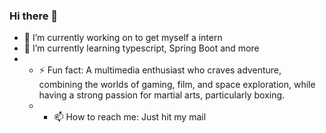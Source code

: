 ### Hi there 👋
- 🔭 I’m currently working on to get myself a intern
- 🌱 I’m currently learning typescript, Spring Boot and more
- - ⚡ Fun fact: A multimedia enthusiast who craves adventure, combining the worlds of gaming, film, and space exploration, while having a strong passion for martial arts, particularly boxing.
  - - 📫 How to reach me: Just hit my mail

<!--
**KavinduPramod/KavinduPramod** is a ✨ _special_ ✨ repository because its `README.md` (this file) appears on your GitHub profile.

Here are some ideas to get you started:

- 🔭 I’m currently working on ...
- 🌱 I’m currently learning ...
- 👯 I’m looking to collaborate on ...
- 🤔 I’m looking for help with ...
- 💬 Ask me about ...
- 📫 How to reach me: ...
- 😄 Pronouns: ...
- ⚡ Fun fact: ...
-->
